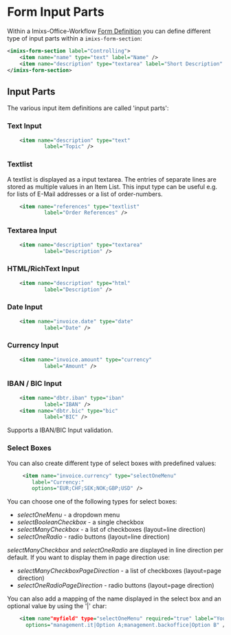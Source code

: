 # Form Input Parts

Within a Imixs-Office-Workflow [Form Definition](index.html) you can define different type of input parts within a `imixs-form-section`:

```xml
<imixs-form-section label="Controlling">
    <item name="name" type="text" label="Name" />
    <item name="description" type="textarea" label="Short Description" />
</imixs-form-section>
```


## Input Parts

The various input item definitions are called 'input parts':

### Text Input

```xml
    <item name="description" type="text"
            label="Topic" />
```

### Textlist

A textlist is displayed as a input textarea. The entries of separate lines are stored as multiple values in an Item List. This input type can be useful e.g. for lists of E-Mail addresses or a list of order-numbers.

```xml
    <item name="references" type="textlist"
            label="Order References" />
```

### Textarea Input

```xml
    <item name="description" type="textarea"
            label="Description" />
```

### HTML/RichText Input

```xml
    <item name="description" type="html"
            label="Description" />
```

### Date Input

```xml
    <item name="invoice.date" type="date"
            label="Date" />
```

### Currency Input

```xml
    <item name="invoice.amount" type="currency"
            label="Amount" />
```




### IBAN / BIC  Input

```xml
    <item name="dbtr.iban" type="iban" 
            label="IBAN" />
    <item name="dbtr.bic" type="bic" 
            label="BIC" />
```

Supports a IBAN/BIC Input validation. 

### Select Boxes

You can also create different type of select boxes with predefined values:

```xml
     <item name="invoice.currency" type="selectOneMenu"
    	label="Currency:"
    	options="EUR;CHF;SEK;NOK;GBP;USD" />
```

You can choose one of the following types for select boxes:

- _selectOneMenu_ - a dropdown menu
- _selectBooleanCheckbox_ - a single checkbox
- _selectManyCheckbox_ - a list of checkboxes (layout=line direction)
- _selectOneRadio_ - radio buttons (layout=line direction)

_selectManyCheckbox_ and _selectOneRadio_ are displayed in line direction per default. If you want to display them in page direction use:

- _selectManyCheckboxPageDirection_ - a list of checkboxes (layout=page direction)
- _selectOneRadioPageDirection_ - radio buttons (layout=page direction)

You can also add a mapping of the name displayed in the select box and an optional value by using the '|' char:

```xml
    <item name"myfield" type="selectOneMenu" required="true" label="Your Choice"
      options="management.it|Option A;management.backoffice|Option B" />
```


